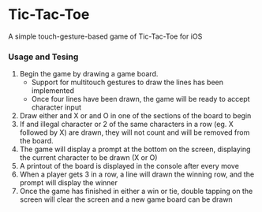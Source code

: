 # Tic-Tac-Toe
A simple touch-gesture-based game of Tic-Tac-Toe for iOS

### Usage and Tesing
1. Begin the game by drawing a game board.
    * Support for multitouch gestures to draw the lines has been implemented
    * Once four lines have been drawn, the game will be ready to accept character input
2. Draw either and X or and O in one of the sections of the board to begin
3. If and illegal character or 2 of the same characters in a row (eg. X followed by X) are drawn, they will not count and will be removed from the board.
4. The game will display a prompt at the bottom on the screen, displaying the current character to be drawn (X or O)
5. A printout of the board is displayed in the console after every move
6. When a player gets 3 in a row, a line will drawn the winning row, and the prompt will display the winner
7. Once the game has finished in either a win or tie, double tapping on the screen will clear the screen and a new game board can be drawn
